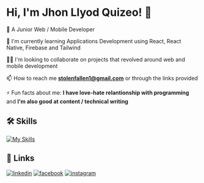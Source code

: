 
# Hi, I'm Jhon Llyod Quizeo! 👋


🚀 A Junior Web / Mobile Developer

🧠 I'm currently learning Applications Development using React, React Native, Firebase and Tailwind

👯‍♀️ I'm looking to collaborate on projects that revolved around web and mobile development

📫 How to reach me **stolenfallen1@gmail.com** or through the links provided

⚡️ Fun facts about me: 
  **I have love-hate relantionship with programming** 
  and
  **I'm also good at content / technical writing**




## 🛠 Skills

[![My Skills](https://skillicons.dev/icons?i=figma,html,css,php,javascript,ts,bootstrap,tailwind,react,vite,nodejs,express,firebase,mysql,git,github,postman)](https://skillicons.dev)

## 🔗 Links
[![linkedin](https://img.shields.io/badge/linkedin-0A66C2?style=for-the-badge&logo=linkedin&logoColor=white)](https://www.linkedin.com/in/jhon-llyod-quizeo-b17b56260/)
[![facebook](https://img.shields.io/badge/facebook-1DA1F2?style=for-the-badge&logo=facebook&logoColor=white)](https://www.facebook.com/stolenfallen1/)
[![instagram](https://img.shields.io/badge/instagram-E1306C?style=for-the-badge&logo=instagram&logoColor=white)](https://www.instagram.com/llyd_qzo/)

